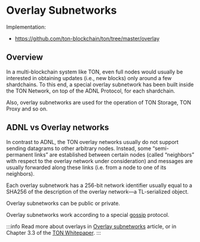 # Overlay Subnetworks

Implementation:

- https://github.com/ton-blockchain/ton/tree/master/overlay

## Overview

In a multi-blockchain system like TON, even full nodes would usually be interested in obtaining updates (i.e., new blocks) only around
a few shardchains. To this end, a special overlay subnetwork has been built
inside the TON Network, on top of the ADNL Protocol,
for each shardchain.

Also, overlay subnetworks are used for the operation of TON Storage, TON Proxy and so on.

## ADNL vs Overlay networks

In contrast to ADNL, the TON overlay networks usually do not support
sending datagrams to other arbitrary nodes. Instead, some “semi-permanent
links” are established between certain nodes (called “neighbors” with respect to
the overlay network under consideration) and messages are usually forwarded
along these links (i.e. from a node to one of its neighbors).

Each overlay subnetwork has a 256-bit network identifier usually equal
to a SHA256 of the description of the overlay network—a TL-serialized object.

Overlay subnetworks can be public or private.

Overlay subnetworks work according to a special [gossip](https://en.wikipedia.org/wiki/Gossip_protocol) protocol.

:::info
Read more about overlays in [Overlay subnetworks](/develop/network/overlay) article, or in Chapter 3.3 of the [TON Whitepaper](https://ton.org/docs/ton.pdf).
:::
